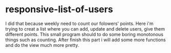 # responsive-list-of-users
I did that because weekly need to count our folowers' points. 
Here i'm trying to creat a list where you can add, update and delete users, give them different points. This small program should to do some boring monotonous things such as counting. After finish this part i will add some more functions and do the view much more pretty.
